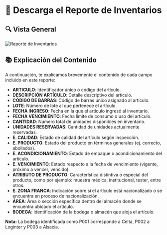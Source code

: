 # 📑 Descarga el Reporte de Inventarios  
  

## 🔍 Vista General  
<img src="https://josemaestreb.github.io/docs.bil_v2/_asset/03-%20Reportes/024_reporte_inventarios_completo.png" alt="Reporte de Inventarios" />  

## 📚 Explicación del Contenido  

A continuación, te explicamos brevemente el contenido de cada campo incluido en este reporte:  

- **ARTICULO**: Identificador único o código del artículo.  
- **DESCRIPCIÓN ARTÍCULO**: Detalle descriptivo del artículo.  
- **CÓDIGO DE BARRAS**: Código de barras único asignado al artículo.  
- **LOTE**: Número de lote al que pertenece el artículo.  
- **FECHA INGRESO**: Fecha en la que el artículo ingresó al inventario.  
- **FECHA VENCIMIENTO**: Fecha límite de consumo o uso del artículo.  
- **CANTIDAD**: Número total de unidades disponibles en inventario.  
- **UNIDADES RESERVADAS**: Cantidad de unidades actualmente reservadas.  
- **E. CALIDAD**: Estado de calidad del artículo según inspección.  
- **E. PRODUCTO**: Estado del producto en términos generales (ej. correcto, abollados).  
- **E. ACONDICIONAMIENTO**: Estado de empaque o acondicionamiento del artículo.  
- **E. VENCIMIENTO**: Estado respecto a la fecha de vencimiento (vigente, próximo a vencer, vencido).  
- **ATRIBUTO DE PRODUCTO**: Característica distintiva o especial del producto, como por ejemplo: muestra médica, institucional, tester, entre otros.  
- **E. ZONA FRANCA**: Indicación sobre si el artículo está nacionalizado o se encuentra en proceso de nacionalización.  
- **ÁREA**: Área o sección específica dentro del almacén donde se encuentra ubicado el artículo.  
- **BODEGA**: Identificación de la bodega o almacén que aloja el artículo.  

<p class="tip"><strong>Nota:</strong> La bodega identificada como P001 corresponde a Celta, P002 a Loginter y P003 a Alsacia.</p>  